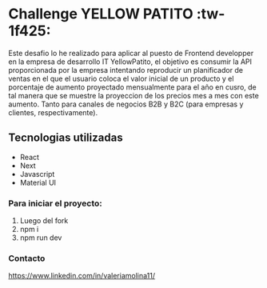 # Challenge YELLOW PATITO :tw-1f425:


Este desafio lo he realizado para aplicar al puesto de Frontend developper en la empresa de desarrollo IT YellowPatito, el objetivo es consumir la API proporcionada por la empresa intentando reproducir un planificador de ventas en el que el usuario coloca el valor inicial de un producto y el porcentaje de aumento proyectado mensualmente para el año en cusro, de tal manera que se muestre la proyeccion de los precios mes a mes con este aumento. 
Tanto para canales de negocios B2B y B2C (para empresas y clientes, respectivamente).

## Tecnologias utilizadas

- React
- Next
- Javascript
- Material UI
### Para iniciar el proyecto:
1. Luego del fork
2. npm i
3. npm  run dev


### Contacto
https://www.linkedin.com/in/valeriamolina11/
